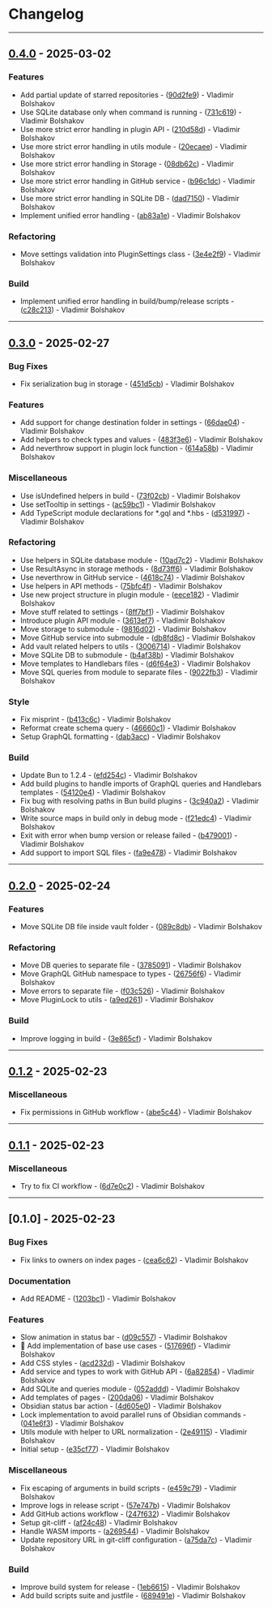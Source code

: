 # Changelog

---
## [0.4.0](https://github.com/vovanbo/obsidian-github-stars/compare/0.3.0..0.4.0) - 2025-03-02

### Features

- Add partial update of starred repositories - ([90d2fe9](https://github.com/vovanbo/obsidian-github-stars/commit/90d2fe9125954517db9d03a6ce6c9626bc68926f)) - Vladimir Bolshakov
- Use SQLite database only when command is running - ([731c619](https://github.com/vovanbo/obsidian-github-stars/commit/731c619346eaa2bf96ec4b8252f28c40552d74f2)) - Vladimir Bolshakov
- Use more strict error handling in plugin API - ([210d58d](https://github.com/vovanbo/obsidian-github-stars/commit/210d58d8a374ce6d9d61b0b9cc4ccbbd87b00808)) - Vladimir Bolshakov
- Use more strict error handling in utils module - ([20ecaee](https://github.com/vovanbo/obsidian-github-stars/commit/20ecaee7503c241188fee39ad3527e9eb6f5bbc0)) - Vladimir Bolshakov
- Use more strict error handling in Storage - ([08db62c](https://github.com/vovanbo/obsidian-github-stars/commit/08db62cc6adfd3c97af95ecca6d2876a405807e4)) - Vladimir Bolshakov
- Use more strict error handling in GitHub service - ([b96c1dc](https://github.com/vovanbo/obsidian-github-stars/commit/b96c1dc35ff62480f67f6f631a8f7a54a705aba3)) - Vladimir Bolshakov
- Use more strict error handling in SQLite DB - ([dad7150](https://github.com/vovanbo/obsidian-github-stars/commit/dad71505f8b400fef8bca3f269e45c02cc8a5b42)) - Vladimir Bolshakov
- Implement unified error handling - ([ab83a1e](https://github.com/vovanbo/obsidian-github-stars/commit/ab83a1e4d3cd782a3cc9e2d02148c4c14b9348cf)) - Vladimir Bolshakov

### Refactoring

- Move settings validation into PluginSettings class - ([3e4e2f9](https://github.com/vovanbo/obsidian-github-stars/commit/3e4e2f95c74089eeeb10cbc5131ba8ad1c84373e)) - Vladimir Bolshakov

### Build

- Implement unified error handling in build/bump/release scripts - ([c28c213](https://github.com/vovanbo/obsidian-github-stars/commit/c28c213d1289d08458d7f920c2c3cb6863a66443)) - Vladimir Bolshakov

---
## [0.3.0](https://github.com/vovanbo/obsidian-github-stars/compare/0.2.0..0.3.0) - 2025-02-27

### Bug Fixes

- Fix serialization bug in storage - ([451d5cb](https://github.com/vovanbo/obsidian-github-stars/commit/451d5cbcfdb4aec07104046f67dd56f152c1c3e1)) - Vladimir Bolshakov

### Features

- Add support for change destination folder in settings - ([66dae04](https://github.com/vovanbo/obsidian-github-stars/commit/66dae04747ccf71b1bae60c87430db74b2cd0a23)) - Vladimir Bolshakov
- Add helpers to check types and values - ([483f3e6](https://github.com/vovanbo/obsidian-github-stars/commit/483f3e69592735e686c0000f5e2ddcafaaaf67ac)) - Vladimir Bolshakov
- Add neverthrow support in plugin lock function - ([614a58b](https://github.com/vovanbo/obsidian-github-stars/commit/614a58b9e3b8693aca2542161d235868436271a2)) - Vladimir Bolshakov

### Miscellaneous

- Use isUndefined helpers in build - ([73f02cb](https://github.com/vovanbo/obsidian-github-stars/commit/73f02cb595a8079208d54311b38ad230a6dc2c4e)) - Vladimir Bolshakov
- Use setTooltip in settings - ([ac59bc1](https://github.com/vovanbo/obsidian-github-stars/commit/ac59bc14e247e030951109b31af2f4a901bf51b7)) - Vladimir Bolshakov
- Add TypeScript module declarations for *.gql and *.hbs - ([d531997](https://github.com/vovanbo/obsidian-github-stars/commit/d53199734873ea3da94acad49d003e0588aa5808)) - Vladimir Bolshakov

### Refactoring

- Use helpers in SQLite database module - ([10ad7c2](https://github.com/vovanbo/obsidian-github-stars/commit/10ad7c2c3c769ff167fa51bdd58ca95d213fb0a3)) - Vladimir Bolshakov
- Use ResultAsync in storage methods - ([8d73ff6](https://github.com/vovanbo/obsidian-github-stars/commit/8d73ff65338f8b62617089f4c43eb9b30168be0f)) - Vladimir Bolshakov
- Use neverthrow in GitHub service - ([4618c74](https://github.com/vovanbo/obsidian-github-stars/commit/4618c742ba77694bc35592a1497c74de80fdc725)) - Vladimir Bolshakov
- Use helpers in API methods - ([75bfc4f](https://github.com/vovanbo/obsidian-github-stars/commit/75bfc4fa4cf169d76a144bea60afd2891302caee)) - Vladimir Bolshakov
- Use new project structure in plugin module - ([eece182](https://github.com/vovanbo/obsidian-github-stars/commit/eece1823e4d18901794db1084c92bb445ef21002)) - Vladimir Bolshakov
- Move stuff related to settings - ([8ff7bf1](https://github.com/vovanbo/obsidian-github-stars/commit/8ff7bf13048f043896ff475a2e06f59624ff6a3a)) - Vladimir Bolshakov
- Introduce plugin API module - ([3613ef7](https://github.com/vovanbo/obsidian-github-stars/commit/3613ef754fe2864240ab9de252728e1495116826)) - Vladimir Bolshakov
- Move storage to submodule - ([9816d02](https://github.com/vovanbo/obsidian-github-stars/commit/9816d020c438c8e9675024eb261c98f2d023e6af)) - Vladimir Bolshakov
- Move GitHub service into submodule - ([db8fd8c](https://github.com/vovanbo/obsidian-github-stars/commit/db8fd8c189abe6c7bf7acc49153da7a14a89dfa2)) - Vladimir Bolshakov
- Add vault related helpers to utils - ([3006714](https://github.com/vovanbo/obsidian-github-stars/commit/3006714099cb198bedc1edfb3b0d455ef1e4342e)) - Vladimir Bolshakov
- Move SQLite DB to submodule - ([b4af38b](https://github.com/vovanbo/obsidian-github-stars/commit/b4af38b811ae19bb0b41819fffb4b7b57d990aab)) - Vladimir Bolshakov
- Move templates to Handlebars files - ([d6f64e3](https://github.com/vovanbo/obsidian-github-stars/commit/d6f64e35be9e40f672e90f0c0b90e7908d2f1796)) - Vladimir Bolshakov
- Move SQL queries from module to separate files - ([9022fb3](https://github.com/vovanbo/obsidian-github-stars/commit/9022fb38bb06eaefeb7290e520be12dd870409f4)) - Vladimir Bolshakov

### Style

- Fix misprint - ([b413c6c](https://github.com/vovanbo/obsidian-github-stars/commit/b413c6c6cde59f20a2af0c56793180b6c34b486d)) - Vladimir Bolshakov
- Reformat create schema query - ([46660c1](https://github.com/vovanbo/obsidian-github-stars/commit/46660c1ff86f1663a762cc195985b873636354d5)) - Vladimir Bolshakov
- Setup GraphQL formatting - ([dab3acc](https://github.com/vovanbo/obsidian-github-stars/commit/dab3acc6c097a4687f45832c424f773f0cdfd5ac)) - Vladimir Bolshakov

### Build

- Update Bun to 1.2.4 - ([efd254c](https://github.com/vovanbo/obsidian-github-stars/commit/efd254c170104fdddca0b528de176e245347536f)) - Vladimir Bolshakov
- Add build plugins to handle imports of GraphQL queries and Handlebars templates - ([54120e4](https://github.com/vovanbo/obsidian-github-stars/commit/54120e4ce681598756b12f20f1900fe3d5b37166)) - Vladimir Bolshakov
- Fix bug with resolving paths in Bun build plugins - ([3c940a2](https://github.com/vovanbo/obsidian-github-stars/commit/3c940a29216847070dad7c761dae828ac771ba0a)) - Vladimir Bolshakov
- Write source maps in build only in debug mode - ([f21edc4](https://github.com/vovanbo/obsidian-github-stars/commit/f21edc493e261429bb4c25df939ddd918c062176)) - Vladimir Bolshakov
- Exit with error when bump version or release failed - ([b479001](https://github.com/vovanbo/obsidian-github-stars/commit/b4790011326d08fad6cc9fd8479b39052c25c47d)) - Vladimir Bolshakov
- Add support to import SQL files - ([fa9e478](https://github.com/vovanbo/obsidian-github-stars/commit/fa9e4781923714614283dd036ff00df3f6771204)) - Vladimir Bolshakov

---
## [0.2.0](https://github.com/vovanbo/obsidian-github-stars/compare/0.1.2..0.2.0) - 2025-02-24

### Features

- Move SQLite DB file inside vault folder - ([089c8db](https://github.com/vovanbo/obsidian-github-stars/commit/089c8db179069dcb0d162743cd84662b645c3ab8)) - Vladimir Bolshakov

### Refactoring

- Move DB queries to separate file - ([3785091](https://github.com/vovanbo/obsidian-github-stars/commit/3785091777f61415a8c71db5fba5a426b08b70fd)) - Vladimir Bolshakov
- Move GraphQL GitHub namespace to types - ([26756f6](https://github.com/vovanbo/obsidian-github-stars/commit/26756f6b383f43f40ebb6361482aaec5c9db6f55)) - Vladimir Bolshakov
- Move errors to separate file - ([f03c526](https://github.com/vovanbo/obsidian-github-stars/commit/f03c526f4e8f0c269fcf3a0c7e14255a63272c37)) - Vladimir Bolshakov
- Move PluginLock to utils - ([a9ed261](https://github.com/vovanbo/obsidian-github-stars/commit/a9ed2614ffdc8b5849abe78599dd719c802e7868)) - Vladimir Bolshakov

### Build

- Improve logging in build - ([3e865cf](https://github.com/vovanbo/obsidian-github-stars/commit/3e865cf0f4764c714c261daa59ef01cfd7877faf)) - Vladimir Bolshakov

---
## [0.1.2](https://github.com/vovanbo/obsidian-github-stars/compare/0.1.1..0.1.2) - 2025-02-23

### Miscellaneous

- Fix permissions in GitHub workflow - ([abe5c44](https://github.com/vovanbo/obsidian-github-stars/commit/abe5c44b9460268b291777262121f577ca22693e)) - Vladimir Bolshakov

---
## [0.1.1](https://github.com/vovanbo/obsidian-github-stars/compare/0.1.0..0.1.1) - 2025-02-23

### Miscellaneous

- Try to fix CI workflow - ([6d7e0c2](https://github.com/vovanbo/obsidian-github-stars/commit/6d7e0c2a8a88b5b6d4681e9d336365befaec7e77)) - Vladimir Bolshakov

---
## [0.1.0] - 2025-02-23

### Bug Fixes

- Fix links to owners on index pages - ([cea6c62](https://github.com/vovanbo/obsidian-github-stars/commit/cea6c624a7ed675e62249c76b51f331820a926eb)) - Vladimir Bolshakov

### Documentation

- Add README - ([1203bc1](https://github.com/vovanbo/obsidian-github-stars/commit/1203bc129c38371fc9209c84fb158c7885a0913a)) - Vladimir Bolshakov

### Features

- Slow animation in status bar - ([d09c557](https://github.com/vovanbo/obsidian-github-stars/commit/d09c5571b0cf046e57468f2ef8739140b236f064)) - Vladimir Bolshakov
- :tada: Add implementation of base use cases - ([517696f](https://github.com/vovanbo/obsidian-github-stars/commit/517696fb26f3eac1ff25cd855b1ca2a1b54e884b)) - Vladimir Bolshakov
- Add CSS styles - ([acd232d](https://github.com/vovanbo/obsidian-github-stars/commit/acd232d18be3b2a6dec3de5634743c66165899b1)) - Vladimir Bolshakov
- Add service and types to work with GitHub API - ([6a82854](https://github.com/vovanbo/obsidian-github-stars/commit/6a82854e5a6d7f55996660b93e2cdd71df6d16b9)) - Vladimir Bolshakov
- Add SQLite and queries module - ([052addd](https://github.com/vovanbo/obsidian-github-stars/commit/052adddbea557efee12ace323af8ccfdb3b0bf17)) - Vladimir Bolshakov
- Add templates of pages - ([200da06](https://github.com/vovanbo/obsidian-github-stars/commit/200da06f6f7417eb21d04c65f16f264173e1a023)) - Vladimir Bolshakov
- Obsidian status bar action - ([4d605e0](https://github.com/vovanbo/obsidian-github-stars/commit/4d605e0950dd30c1852a3fdef385da3d4d7879c1)) - Vladimir Bolshakov
- Lock implementation to avoid parallel runs of Obsidian commands - ([041e6f3](https://github.com/vovanbo/obsidian-github-stars/commit/041e6f3f6cdc459346be0f99cd0054ef57f26a4d)) - Vladimir Bolshakov
- Utils module with helper to URL normalization - ([2e49115](https://github.com/vovanbo/obsidian-github-stars/commit/2e4911525ed569d21812774719894da3fcdafa5e)) - Vladimir Bolshakov
- Initial setup - ([e35cf77](https://github.com/vovanbo/obsidian-github-stars/commit/e35cf7702b8094c7636789aacdbd51532415e52c)) - Vladimir Bolshakov

### Miscellaneous

- Fix escaping of arguments in build scripts - ([e459c79](https://github.com/vovanbo/obsidian-github-stars/commit/e459c79be67d2aa3361a0f6bfd3ad2da6cd0d3fc)) - Vladimir Bolshakov
- Improve logs in release script - ([57e747b](https://github.com/vovanbo/obsidian-github-stars/commit/57e747bd24f68aa627997e93863379e5c60dbd54)) - Vladimir Bolshakov
- Add GitHub actions workflow - ([247f632](https://github.com/vovanbo/obsidian-github-stars/commit/247f63212fe2d05e8906540de247ce2c1b26b23c)) - Vladimir Bolshakov
- Setup git-cliff - ([af24c48](https://github.com/vovanbo/obsidian-github-stars/commit/af24c48cf555d7884895af05a737777e2134a204)) - Vladimir Bolshakov
- Handle WASM imports - ([a269544](https://github.com/vovanbo/obsidian-github-stars/commit/a269544048f18ad5190b3b4dfeb7d33e1949eed7)) - Vladimir Bolshakov
- Update repository URL in git-cliff configuration - ([a75da7c](https://github.com/vovanbo/obsidian-github-stars/commit/a75da7c3b2bc06c37ff158065ec912cddb6255e5)) - Vladimir Bolshakov

### Build

- Improve build system for release - ([1eb6615](https://github.com/vovanbo/obsidian-github-stars/commit/1eb6615625f21f92289bc173474c964aa255888c)) - Vladimir Bolshakov
- Add build scripts suite and justfile - ([689491e](https://github.com/vovanbo/obsidian-github-stars/commit/689491e1ab7d487332da79bc329cf597ea385354)) - Vladimir Bolshakov


